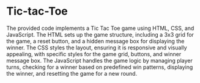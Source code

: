 # Tic-tac-Toe
The provided code implements a Tic Tac Toe game using HTML, CSS, and JavaScript. The HTML sets up the game structure, including a 3x3 grid for the game, a reset button, and a hidden message box for displaying the winner. 
The CSS styles the layout, ensuring it is responsive and visually appealing, with specific styles for the game grid, buttons, and winner message box. 
The JavaScript handles the game logic by managing player turns, checking for a winner based on predefined win patterns, displaying the winner, and resetting the game for a new round.
